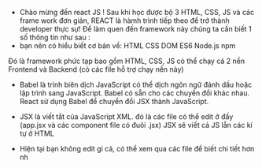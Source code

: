  - Chào mừng đến react JS ! Sau khi học được bộ 3 HTML, CSS, JS và các frame work đơn giản, REACT là hàmh trình tiếp theo để trở thành developer thực sự! Để làm quen đến framework này chúng ta cần biết 1 số thông tin như sau :
 - bạn nên có hiểu biết cơ bản về:
 HTML
 CSS 
 DOM
 ES6 
 Node.js 
 npm

 Đó là framework phức tạp bao gồm HTML, CSS, JS có thể chạy cả 2 nền Frontend và Backend (có các file hỗ trợ chạy nền này)




 - Babel là trình biên dịch JavaScript có thể dịch ngôn ngữ đánh dấu hoặc lập trình sang JavaScript.
 Babel có sẵn cho các chuyển đổi khác nhau. React sử dụng Babel để chuyển đổi JSX thành JavaScript.

 - JSX là viết tắt của JavaScript XML.
 đó là các file có thể edit ở đấy (app.jsx và các component file có đuôi .jsx)
 JSX sẽ viết cả JS lẫn các kí tự ở HTML

 - Hiện tại bạn không edit gi cả, có thể xem qua các file để biết chi tiết hơn nh
